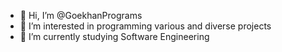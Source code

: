 - 👋 Hi, I’m @GoekhanPrograms
- 👀 I’m interested in programming various and diverse projects
- 🌱 I’m currently studying Software Engineering
